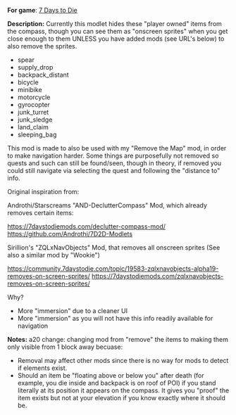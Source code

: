 **For game**: [7 Days to Die](https://7daystodie.com)

**Description:**
Currently this modlet hides these "player owned" items from the compass, though you can see them as "onscreen sprites"
when you get close enough to them UNLESS you have added mods (see URL's below) to also remove the sprites.

- spear
- supply_drop
- backpack_distant
- bicycle
- minibike
- motorcycle
- gyrocopter
- junk_turret
- junk_sledge
- land_claim
- sleeping_bag

This mod is made to also be used with my "Remove the Map" mod, in order to make navigation harder.
Some things are purposefully not removed so quests and such can still be found/seen, though in theory, if removed
you could still navigate via selecting the quest and following the "distance to" info.

Original inspiration from:

Androthi/Starscreams "AND-DeclutterCompass" Mod, which already removes certain items:

https://7daystodiemods.com/declutter-compass-mod/
https://github.com/Androthi/7D2D-Modlets

Sirillion's "ZQLxNavObjects" Mod, that removes all onscreen sprites (See also a similar mod by "Wookie")

https://community.7daystodie.com/topic/19583-zqlxnavobjects-alpha19-removes-on-screen-sprites/
https://7daystodiemods.com/zqlxnavobjects-removes-on-screen-sprites/

Why?
- More "immersion" due to a cleaner UI
- More "immersion" as you will not have this info readily available for navigation

**Notes:**
a20 change: changing mod from "remove" the items to making them only visible from 1 block away becuase:
- Removal may affect other mods since there is no way for mods to detect if elements exist.
- Should an item be "floating above or below you" after death (for example, you die inside and backpack is on roof of POI) if you stand literally at its position it appears on the compass. It gives you "proof" the item exists but not at your elevation if you know exactly where it should be.

